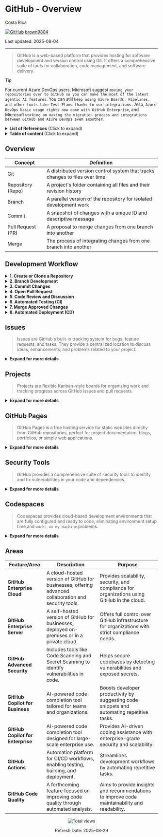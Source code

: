 # GitHub - Overview

Costa Rica

[![GitHub](https://img.shields.io/badge/--181717?logo=github&logoColor=ffffff)](https://github.com/) [brown9804](https://github.com/brown9804)

Last updated: 2025-08-04

----------------------

> GitHub is a web-based platform that provides hosting for software development and version control using Git. It offers a comprehensive suite of tools for collaboration, code management, and software delivery.

> [!TIP]
> For current Azure DevOps users, Microsoft suggest `moving your repositories over to GitHub so you can make the most of the latest agentic AI features`. You can still `keep using Azure Boards, Pipelines, and other tools like Test Plans thanks to our integrations.` Also, `Azure DevOps basic usage rights now come with GitHub Enterprise`, and Microsoft `working on making the migration process and integrations between GitHub and Azure DevOps even smoother.`

<details>
<summary><b>List of References</b> (Click to expand)</summary>

- [GitHub Docs](https://docs.github.com): Comprehensive documentation for all GitHub features and workflows.
- [GitHub Actions](https://docs.github.com/en/actions): Learn how to automate workflows with GitHub Actions.
- [GitHub Pages](https://pages.github.com): Official guide to hosting static websites with GitHub Pages.
- [Git Reference](https://git-scm.com/docs): Official documentation for Git commands and workflows.
- [GitHub CLI](https://cli.github.com): Command-line interface for GitHub.
- [Pro Git Book](https://git-scm.com/book/en/v2): Free book on Git and version control.
- [GitHub Security Features](https://docs.github.com/en/code-security): Overview of GitHub's security tools.
- [Dependabot](https://docs.github.com/en/code-security/supply-chain-security/keeping-your-dependencies-updated-automatically): Automate dependency updates.
- [CodeQL](https://codeql.github.com): Learn about GitHub's code scanning technology.
- [GitHub Discussions](https://github.com/github/feedback/discussions): Community forum for GitHub users.
- [GitHub Support](https://support.github.com): Contact GitHub support for help.

</details>

<details>
<summary><b>Table of content </b> (Click to expand)</summary>

- [Overview](#overview)
- [Development Workflow](#development-workflow)
- [Issues](#issues)
    - [Key Features](#key-features)
    - [Examples](#examples)
- [Projects](#projects)
    - [Key Features](#key-features)
    - [Examples](#examples)
- [GitHub Pages](#github-pages)
    - [Key Features](#key-features)
    - [Setup Process](#setup-process)
    - [Examples](#examples)
- [Security Tools](#security-tools)
    - [Key Features](#key-features)
    - [Examples](#examples)
- [Codespaces](#codespaces)
    - [Key Features](#key-features)
    - [Examples](#examples)
- [Areas](#areas)

</details>

## Overview 

| Concept | Definition |
|---------|------------|
| Git | A distributed version control system that tracks changes to files over time |
| Repository (Repo) | A project's folder containing all files and their revision history |
| Branch | A parallel version of the repository for isolated development work |
| Commit | A snapshot of changes with a unique ID and descriptive message |
| Pull Request (PR) | A proposal to merge changes from one branch into another |
| Merge | The process of integrating changes from one branch into another |

## Development Workflow

<details>
<summary><b>1. Create or Clone a Repository</b></summary>

- Initialize a new repository: `git init my-project`
- Clone an existing repository: `git clone https://github.com/username/repo.git`
- Public repos visible to everyone, private repos limited to collaborators
</details>

<details>
<summary><b>2. Branch Development</b></summary>

- Create and switch to a new branch: `git checkout -b feature-branch`
- List all branches: `git branch -a`
- Work in isolation without affecting the main codebase
</details>

<details>
<summary><b>3. Commit Changes</b></summary>

- Check status of changed files: `git status`
- Stage all changes: `git add .`
- Stage specific file: `git add <file name>`
- Commit staged changes: `git commit -m "<message>"`
- Build a detailed history of project modifications
</details>

<details>
<summary><b>4. Open Pull Request</b></summary>

- Push branch to remote repository: `git push origin <feature-branch name>`
- Use GitHub UI: Click `Compare & pull request`
- Describe changes, their purpose, and impact
</details>

<details>
<summary><b>5. Code Review and Discussion</b></summary>

- Review changes line by line in GitHub UI
- Add comments on specific lines
- Request changes or approve the pull request
- Ensure code quality and catch issues early
</details>

<details>
<summary><b>6. Automated Testing (CI)</b></summary>

- GitHub Actions run automated tests when PR is created
- Example workflow file (.github/workflows/ci.yml):
  ```yaml
  name: CI
  on: [push, pull_request]
  jobs:
    test:
      runs-on: ubuntu-latest
      steps:
        - uses: actions/checkout@v3
        - run: npm install
        - run: npm test
  ```
- Check test results in `Actions` tab on GitHub
</details>

<details>
<summary><b>7. Merge Approved Changes</b></summary>

- GitHub UI: Click `Merge pull request`
- Or command line:
  ```bash
  git checkout main
  git pull
  git merge feature-branch
  git push
  ```
- Features or fixes become part of the official project
</details>

<details>
<summary><b>8. Automated Deployment (CD)</b></summary>

- Deploy updated applications to production environments
- Example deployment workflow:
  ```yaml
  name: Deploy
  on:
    push:
      branches: [main]
  jobs:
    deploy:
      runs-on: ubuntu-latest
      steps:
        - uses: actions/checkout@v3
        - run: npm install
        - run: npm run deploy
  ```
- Release new versions to users automatically

</details>


## Issues

> Issues are GitHub's built-in tracking system for bugs, feature requests, and tasks. They provide a centralized location to discuss ideas, enhancements, and problems related to your project.

<details>
<summary><b>Expand for more details</b></summary>

### Key Features
- **Issue Templates**: Create standardized formats for bug reports, feature requests, etc.
- **Labels**: Categorize issues by type, priority, status (e.g., "bug", "enhancement", "high-priority")
- **Milestones**: Group issues into project phases or version releases
- **Assignees**: Delegate responsibility to specific team members
- **Mentions**: Tag team members using @username to request input
- **Task Lists**: Create checklists within issues using `- [ ]` syntax

### Examples

**Creating an issue via GitHub CLI:**
```bash
gh issue create --title "Login button doesn't work" --body "When clicking the login button, nothing happens."
```

**Example issue template:**
```yaml
name: Bug Report
description: File a bug report
body:
  - type: markdown
    attributes:
      value: |
        Thanks for taking the time to fill out this bug report!
  - type: input
    id: what-happened
    attributes:
      label: What happened?
      description: Also tell us, what did you expect to happen?
    validations:
      required: true
  - type: dropdown
    id: browsers
    attributes:
      label: What browsers are you seeing the problem on?
      multiple: true
      options:
        - Firefox
        - Chrome
        - Safari
        - Microsoft Edge
```

**Linking an issue to a pull request:**
```
This PR fixes #123 and addresses #456
```
</details>

## Projects

> Projects are flexible Kanban-style boards for organizing work and tracking progress across GitHub issues and pull requests.

<details>
<summary><b>Expand for more details</b></summary>

### Key Features
- **Boards**: Customizable Kanban-style boards with columns (e.g., To Do, In Progress, Done)
- **Cards**: Issues, pull requests, or notes that move between columns
- **Automation**: Automatically move cards based on events like PR creation
- **Views**: Table, board, or roadmap views for different perspectives
- **Custom Fields**: Add metadata like priority, effort, or custom categories
- **Filters**: Focus on specific aspects of the project by assignee, label, etc.

### Examples

**Basic project board structure:**
- To Do
- In Progress
- Review
- Done

**Automation rules example:**
- When issues are opened → Add to "To Do" column
- When pull requests are opened → Move card to "In Progress" column
- When pull requests are merged → Move card to "Done" column

**GitHub CLI commands:**
```bash
# Create a new project
gh project create "Q3 Feature Roadmap" --org "your-organization"

# Add an issue to a project
gh project item-add <project-number> --issue <issue-number>
```
</details>

## GitHub Pages

> GitHub Pages is a free hosting service for static websites directly from GitHub repositories, perfect for project documentation, blogs, portfolios, or simple web applications.

<details>
<summary><b>Expand for more details</b></summary>

### Key Features
- **Free Hosting**: No cost for public repositories
- **Custom Domains**: Connect your own domain name
- **HTTPS**: Automatic SSL certificate provisioning
- **Jekyll Integration**: Built-in support for Jekyll static site generator
- **Automatic Builds**: Sites rebuilt automatically when you push changes

### Setup Process
1. Create repository with content
2. Go to repository Settings → Pages
3. Select source branch/folder
4. (Optional) Configure custom domain
5. Site is published at username.github.io/repository

### Examples

**Simple index.html file:**
```html
<!DOCTYPE html>
<html>
<head>
    <title>My GitHub Pages Site</title>
</head>
<body>
    <h1>Hello World!</h1>
    <p>This site is hosted with GitHub Pages.</p>
</body>
</html>
```

**Jekyll configuration (_config.yml):**
```yaml
theme: jekyll-theme-minimal
title: My Project Documentation
description: Comprehensive guides for using my awesome project
```

**Custom 404 page (404.html):**
```html
<!DOCTYPE html>
<html>
<head>
    <title>Page Not Found</title>
</head>
<body>
    <h1>404 - Page Not Found</h1>
    <p>The page you were looking for doesn't exist.</p>
    <a href="/">Go back home</a>
</body>
</html>
```
</details>

## Security Tools

> GitHub provides a comprehensive suite of security tools to identify and fix vulnerabilities in your code and dependencies.

<details>
<summary><b>Expand for more details</b></summary>

### Key Features
- **Dependabot**: Automatically detects vulnerable dependencies and creates PRs to update them
- **Code Scanning**: Uses CodeQL to identify potential security issues in your code
- **Secret Scanning**: Prevents accidental credential exposure in your repositories
- **Security Advisories**: Private workspace for vulnerability reporting and fixes

### Examples

**Dependabot configuration (dependabot.yml):**
```yaml
version: 2
updates:
  - package-ecosystem: "npm"
    directory: "/"
    schedule:
      interval: "weekly"
    security-updates-only: true
```

**Code scanning workflow (.github/workflows/codeql.yml):**
```yaml
name: "CodeQL"
on:
  push:
    branches: [ main ]
  pull_request:
    branches: [ main ]
jobs:
  analyze:
    runs-on: ubuntu-latest
    steps:
    - uses: actions/checkout@v3
    - uses: github/codeql-action/init@v2
      with:
        languages: javascript, python
    - uses: github/codeql-action/analyze@v2
```

**Security policy file (SECURITY.md):**
```markdown
# Security Policy

## Reporting a Vulnerability

Please report security vulnerabilities to security@example.com.

We will acknowledge receipt of your vulnerability report within 24 hours and send a more detailed response within 48 hours indicating next steps.
```
</details>

## Codespaces

> Codespaces provides cloud-based development environments that are fully configured and ready to code, eliminating environment setup time and `works on my machine` problems.

<details>
<summary><b>Expand for more details</b></summary>

### Key Features
- **Pre-configured Environments**: Start coding immediately without setup
- **Customization**: Define dev container configuration in repository
- **Extension Support**: Use VS Code extensions in the cloud
- **Port Forwarding**: Test web apps with public/private URL options
- **Persistent Storage**: Keep your work between sessions
- **Collaboration**: Share running environments with team members

### Examples

**Dev container configuration (.devcontainer/devcontainer.json):**
```json
{
  "name": "Node.js & MongoDB",
  "dockerComposeFile": "docker-compose.yml",
  "service": "app",
  "workspaceFolder": "/workspace",
  "extensions": [
    "dbaeumer.vscode-eslint",
    "mongodb.mongodb-vscode"
  ],
  "forwardPorts": [3000, 27017],
  "postCreateCommand": "npm install",
  "settings": {
    "terminal.integrated.defaultProfile.linux": "bash"
  }
}
```

**Docker Compose file (.devcontainer/docker-compose.yml):**
```yaml
version: '3'
services:
  app:
    build: 
      context: .
      dockerfile: Dockerfile
    volumes:
      - ..:/workspace:cached
    command: sleep infinity
    network_mode: service:db
  
  db:
    image: mongo:latest
    restart: unless-stopped
    volumes:
      - mongodb-data:/data/db

volumes:
  mongodb-data:
```

**GitHub CLI commands:**
```bash
# Create new codespace
gh codespace create

# Open an existing codespace in VS Code
gh codespace code

# Stop a codespace
gh codespace stop
```
</details>

## Areas

| **Feature/Area**                  | **Description**                                                                                     | **Purpose**                                                                                     |
|-----------------------------------|-----------------------------------------------------------------------------------------------------|-------------------------------------------------------------------------------------------------|
| **GitHub Enterprise Cloud**       | A cloud-hosted version of GitHub for businesses, offering advanced collaboration and security tools. | Provides scalability, security, and compliance for organizations using GitHub in the cloud.    |
| **GitHub Enterprise Server**      | A self-hosted version of GitHub for businesses, deployed on-premises or in a private cloud.         | Offers full control over GitHub infrastructure for organizations with strict compliance needs. |
| **GitHub Advanced Security**      | Includes tools like Code Scanning and Secret Scanning to identify vulnerabilities in code.          | Helps secure codebases by detecting vulnerabilities and exposed secrets.                       |
| **GitHub Copilot for Business**   | AI-powered code completion tool tailored for teams and organizations.                              | Boosts developer productivity by suggesting code snippets and automating repetitive tasks.     |
| **GitHub Copilot for Enterprise** | AI-powered code completion tool designed for large-scale enterprise use.                           | Provides AI-driven coding assistance with enterprise-grade security and scalability.           |
| **GitHub Actions**                | Automation platform for CI/CD workflows, enabling testing, building, and deployment.               | Streamlines development workflows by automating repetitive tasks.|
| **GitHub Code Quality**           | A forthcoming feature focused on improving code quality through automated analysis.                | Aims to provide insights and recommendations to improve code maintainability and readability.  |

<!-- START BADGE -->
<div align="center">
  <img src="https://img.shields.io/badge/Total%20views-1280-limegreen" alt="Total views">
  <p>Refresh Date: 2025-08-29</p>
</div>
<!-- END BADGE -->

